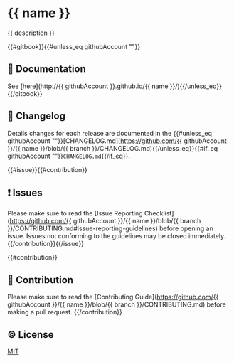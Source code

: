 # {{ name }}

{{ description }}

{{#gitbook}}{{#unless_eq githubAccount ""}}
## :book: Documentation
See [here](http://{{ githubAccount }}.github.io/{{ name }}/){{/unless_eq}}{{/gitbook}}

## :scroll: Changelog
Details changes for each release are documented in the {{#unless_eq githubAccount ""}}[CHANGELOG.md](https://github.com/{{ githubAccount }}/{{ name }}/blob/{{ branch }}/CHANGELOG.md){{/unless_eq}}{{#if_eq githubAccount ""}}`CHANGELOG.md`{{/if_eq}}.

{{#issue}}{{#contribution}}
## :exclamation: Issues
Please make sure to read the [Issue Reporting Checklist](https://github.com/{{ githubAccount }}/{{ name }}/blob/{{ branch }}/CONTRIBUTING.md#issue-reporting-guidelines) before opening an issue. Issues not conforming to the guidelines may be closed immediately.
{{/contribution}}{{/issue}}

{{#contribution}}
## :muscle: Contribution
Please make sure to read the [Contributing Guide](https://github.com/{{ githubAccount }}/{{ name }}/blob/{{ branch }}/CONTRIBUTING.md) before making a pull request.
{{/contribution}}

## :copyright: License

[MIT](http://opensource.org/licenses/MIT)
